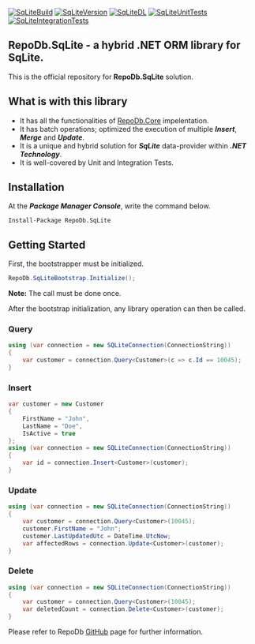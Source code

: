 [![SqLiteBuild](https://img.shields.io/appveyor/ci/mikependon/repodb-o6787?style=flat-square)](https://ci.appveyor.com/project/mikependon/repodb-o6787)
[![SqLiteVersion](https://img.shields.io/nuget/v/RepoDb.SqLite?style=flat-square)](https://www.nuget.org/packages/RepoDb.SqLite)
[![SqLiteDL](https://img.shields.io/nuget/dt/repodb.sqlite?style=flat-square)](https://www.nuget.org/packages/RepoDb.SqLite)
[![SqLiteUnitTests](https://img.shields.io/appveyor/tests/mikependon/repodb-mhpo4?label=unit&style=flat-square)](https://ci.appveyor.com/project/mikependon/repodb-mhpo4/build/tests)
[![SqLiteIntegrationTests](https://img.shields.io/appveyor/tests/mikependon/repodb-eg27p?label=integration&style=flat-square)](https://ci.appveyor.com/project/mikependon/repodb-eg27p/build/tests)

## RepoDb.SqLite - a hybrid .NET ORM library for SqLite.

This is the official repository for **RepoDb.SqLite** solution.

## What is with this library

- It has all the functionalities of [RepoDb.Core](https://github.com/mikependon/RepoDb/tree/master/RepoDb.Core) impelentation.
- It has batch operations; optimized the execution of multiple ***Insert***, ***Merge*** and ***Update***.
- It is a unique and hybrid solution for ***SqLite*** data-provider within ***.NET Technology***.
- It is well-covered by Unit and Integration Tests.

## Installation

At the ***Package Manager Console***, write the command below.

```
Install-Package RepoDb.SqLite
```

## Getting Started

First, the bootstrapper must be initialized.

```csharp
RepoDb.SqLiteBootstrap.Initialize();
```

**Note:** The call must be done once.

After the bootstrap initialization, any library operation can then be called.

### Query

```csharp
using (var connection = new SQLiteConnection(ConnectionString))
{
	var customer = connection.Query<Customer>(c => c.Id == 10045);
}
```

### Insert

```csharp
var customer = new Customer
{
	FirstName = "John",
	LastName = "Doe",
	IsActive = true
};
using (var connection = new SQLiteConnection(ConnectionString))
{
	var id = connection.Insert<Customer>(customer);
}
```

### Update

```csharp
using (var connection = new SQLiteConnection(ConnectionString))
{
	var customer = connection.Query<Customer>(10045);
	customer.FirstName = "John";
	customer.LastUpdatedUtc = DateTime.UtcNow;
	var affectedRows = connection.Update<Customer>(customer);
}
```

### Delete

```csharp
using (var connection = new SQLiteConnection(ConnectionString))
{
	var customer = connection.Query<Customer>(10045);
	var deletedCount = connection.Delete<Customer>(customer);
}
```

Please refer to RepoDb [GitHub](https://github.com/mikependon/RepoDb) page for further information.